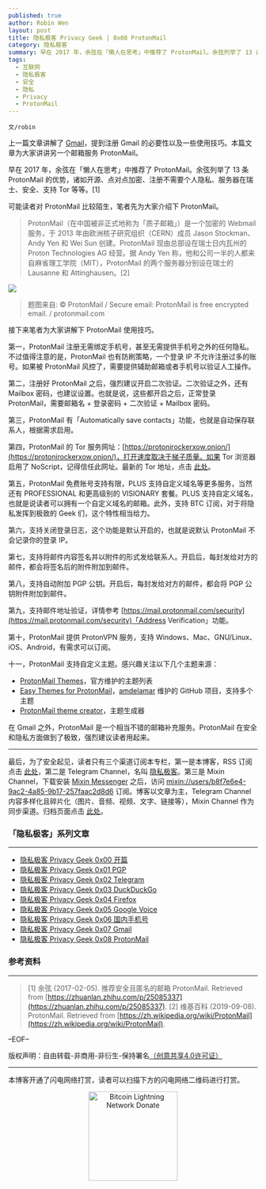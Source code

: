 ```yaml
---
published: true
author: Robin Wen
layout: post
title: 隐私极客 Privacy Geek | 0x08 ProtonMail
category: 隐私极客
summary: 早在 2017 年，余弦在「懒人在思考」中推荐了 ProtonMail。余弦列举了 13 条 ProtonMail 的优势，诸如开源、点对点加密、注册不需要个人隐私、服务器在瑞士、安全、支持 Tor 等等。在 Gmail 之外，ProtonMail 是一个相当不错的邮箱补充服务。ProtonMail 在安全和隐私方面做到了极致，强烈建议读者用起来。
tags:
  - 互联网
  - 隐私极客
  - 安全
  - 隐私
  - Privacy
  - ProtonMail
---
```


`文/robin`

上一篇文章讲解了 [Gmail](https://dbarobin.com/2019/10/01/privacy-geek-gmail)，提到注册 Gmail 的必要性以及一些使用技巧。本篇文章为大家讲讲另一个邮箱服务 ProtonMail。

早在 2017 年，余弦在「懒人在思考」中推荐了 ProtonMail。余弦列举了 13 条 ProtonMail 的优势，诸如开源、点对点加密、注册不需要个人隐私、服务器在瑞士、安全、支持 Tor 等等。[1]

可能读者对 ProtonMail 比较陌生，笔者先为大家介绍下 ProtonMail。

> ProtonMail（在中国被非正式地称为「质子邮箱」）是一个加密的 Webmail 服务，于 2013 年由欧洲核子研究组织（CERN）成员 Jason Stockman、Andy Yen 和 Wei Sun 创建。ProtonMail 现由总部设在瑞士日内瓦州的 Proton Technologies AG 经营。据 Andy Yen 称，他和公司一半的人都来自麻省理工学院（MIT），ProtonMail 的两个服务器分别设在瑞士的 Lausanne 和 Attinghausen。[2]

![](https://cdn.dbarobin.com/LKQtQIZ.jpg)

> 题图来自: © ProtonMail / Secure email: ProtonMail is free encrypted email. / protonmail.com

接下来笔者为大家讲解下 ProtonMail 使用技巧。

第一，ProtonMail 注册无需绑定手机号，甚至无需提供手机号之外的任何隐私。不过值得注意的是，ProtonMail 也有防刷策略，一个登录 IP 不允许注册过多的账号。如果被 ProtonMail 风控了，需要提供辅助邮箱或者手机号以验证人工操作。

第二，注册好 ProtonMail 之后，强烈建议开启二次验证。二次验证之外，还有 Mailbox 密码，也建议设置。也就是说，这些都开启之后，正常登录 ProtonMail，需要邮箱名 + 登录密码 + 二次验证 + Mailbox 密码。

第三，ProtonMail 有「Automatically save contacts」功能，也就是自动保存联系人，根据需求启用。

第四，ProtonMail 的 Tor 服务网址：[https://protonirockerxow.onion/](https://protonirockerxow.onion/)，打开速度取决于梯子质量。如果 Tor 浏览器启用了 NoScript，记得信任此网址。最新的 Tor 地址，点击 [此处](https://protonmail.com/tor)。

第五，ProtonMail 免费账号支持有限，PLUS 支持自定义域名等更多服务，当然还有 PROFESSIONAL 和更高级别的 VISIONARY 套餐。PLUS 支持自定义域名，也就是说读者可以拥有一个自定义域名的邮箱。此外，支持 BTC 订阅，对于将隐私发挥到极致的 Geek 们，这个特性相当给力。

第六，支持关闭登录日志，这个功能是默认开启的，也就是说默认 ProtonMail 不会记录你的登录 IP。

第七，支持将邮件内容签名并以附件的形式发给联系人。开启后，每封发给对方的邮件，都会将签名后的附件附加到邮件。

第八，支持自动附加 PGP 公钥。开启后，每封发给对方的邮件，都会将 PGP 公钥附件附加到邮件。

第九，支持邮件地址验证，详情参考 [https://mail.protonmail.com/security](https://mail.protonmail.com/security)「Address Verification」功能。

第十，ProtonMail 提供 ProtonVPN 服务，支持 Windows、Mac、GNU/Linux、iOS、Android，有需求可以订阅。

十一，ProtonMail 支持自定义主题。感兴趣关注以下几个主题来源：

* [ProtonMail Themes](https://protonmail.tumblr.com/)，官方维护的主题列表
* [Easy Themes for ProtonMail](https://github.com/amdelamar/pm-theme)，[amdelamar](https://github.com/amdelamar) 维护的 GitHub 项目，支持多个主题
* [ProtonMail theme creator](https://scastiel.gitlab.io/protonmail-theme-creator/)，主题生成器

在 Gmail 之外，ProtonMail 是一个相当不错的邮箱补充服务。ProtonMail 在安全和隐私方面做到了极致，强烈建议读者用起来。

***

最后，为了安全起见，读者只有三个渠道订阅本专栏，第一是本博客，RSS 订阅点击 [此处](https://dbarobin.com/feed.xml)，第二是 Telegram Channel，名叫 [隐私极客](https://t.me/privacygeek)。第三是 Mixin Channel，下载安装 [Mixin Messenger](https://mixin.one/messenger) 之后，访问 [mixin://users/b8f7e6e4-9ac2-4a85-9b17-257faac2d8d6](mixin://users/b8f7e6e4-9ac2-4a85-9b17-257faac2d8d6) 订阅。博客以文章为主，Telegram Channel 内容多样化且碎片化（图片、音频、视频、文字、链接等），Mixin Channel 作为同步渠道。归档页面点击 [此处](https://dbarobin.com/privacy/)。

### 「隐私极客」系列文章
***

* [隐私极客 Privacy Geek 0x00 开篇](https://dbarobin.com/2019/04/14/privacy-geek-prologue/)
* [隐私极客 Privacy Geek 0x01 PGP](https://dbarobin.com/2019/05/02/privacy-geek-pgp/)
* [隐私极客 Privacy Geek 0x02 Telegram](https://dbarobin.com/2019/05/14/privacy-geek-telegram/)
* [隐私极客 Privacy Geek 0x03 DuckDuckGo](https://dbarobin.com/2019/06/07/privacy-geek-duckduckgo/)
* [隐私极客 Privacy Geek 0x04 Firefox](https://dbarobin.com/2019/07/21/privacy-geek-firefox/)
* [隐私极客 Privacy Geek 0x05 Google Voice](https://dbarobin.com/2019/08/10/privacy-geek-google-voice/)
* [隐私极客 Privacy Geek 0x06 国内手机号](https://dbarobin.com/2019/08/18/privacy-geek-mobile/)
* [隐私极客 Privacy Geek 0x07 Gmail](https://dbarobin.com/2019/10/01/privacy-geek-gmail/)
* [隐私极客 Privacy Geek 0x08 ProtonMail](https://dbarobin.com/2019/10/13/privacy-geek-protonmail/)

### 参考资料
***

> [1] 余弦 (2017-02-05). 推荐安全且匿名的邮箱 ProtonMail. Retrieved from [https://zhuanlan.zhihu.com/p/25085337](https://zhuanlan.zhihu.com/p/25085337).
> [2] 维基百科 (2019-09-08). ProtonMail. Retrieved from [https://zh.wikipedia.org/wiki/ProtonMail](https://zh.wikipedia.org/wiki/ProtonMail).

–EOF–

版权声明：自由转载-非商用-非衍生-保持署名<a href="http://creativecommons.org/licenses/by-nc-nd/4.0/deed.zh" target="_blank">（创意共享4.0许可证）</a>

***

本博客开通了闪电网络打赏，读者可以扫描下方的闪电网络二维码进行打赏。

<center><img title="Bitcoin Lightning Network Donate" width="180" height="180" src="https://lnd.hoo.com/api/generate?openid=TruSwjrK2q57V484Tf0u&isimg=1" alt="Bitcoin Lightning Network Donate"/></center>